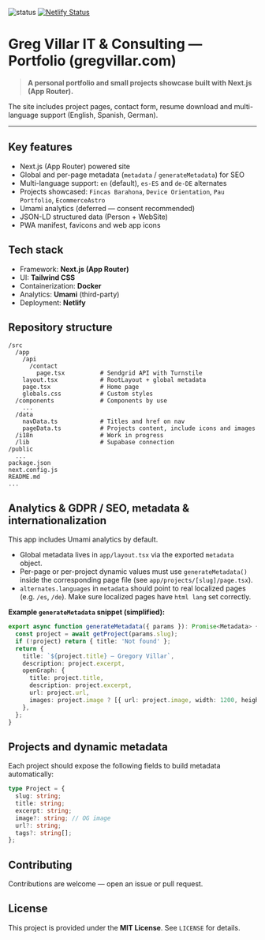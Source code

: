 ![status](https://img.shields.io/badge/status-in%20progress-yellow) [![Netlify Status](https://api.netlify.com/api/v1/badges/e73aaac2-25db-48ce-a955-18d616d07658/deploy-status)](https://app.netlify.com/projects/gregvillar/deploys)

# Greg Villar IT & Consulting — Portfolio (gregvillar.com)

> **A personal portfolio and small projects showcase built with Next.js (App Router).**

The site includes project pages, contact form, resume download and multi-language support (English, Spanish, German).

---

## Key features

* Next.js (App Router) powered site
* Global and per-page metadata (`metadata` / `generateMetadata`) for SEO
* Multi-language support: `en` (default), `es-ES` and `de-DE` alternates
* Projects showcased: `Fincas Barahona`, `Device Orientation`, `Pau Portfolio`, `EcommerceAstro`
* Umami analytics (deferred — consent recommended)
* JSON-LD structured data (Person + WebSite)
* PWA manifest, favicons and web app icons

## Tech stack

* Framework: **Next.js (App Router)**
* UI: **Tailwind CSS**
* Containerization: **Docker**
* Analytics: **Umami** (third-party)
* Deployment: **Netlify**

## Repository structure

```
/src
  /app
    /api
      /contact
        page.tsx          # Sendgrid API with Turnstile
    layout.tsx            # RootLayout + global metadata
    page.tsx              # Home page
    globals.css           # Custom styles
  /components             # Components by use
    ...
  /data
    navData.ts            # Titles and href on nav
    pageData.ts           # Projects content, include icons and images
  /i18n                   # Work in progress
  /lib                    # Supabase connection
/public
  ...
package.json
next.config.js
README.md
...
```

## Analytics & GDPR / SEO, metadata & internationalization


This app includes Umami analytics by default.

* Global metadata lives in `app/layout.tsx` via the exported `metadata` object.
* Per-page or per-project dynamic values must use `generateMetadata()` inside the corresponding page file (see `app/projects/[slug]/page.tsx`).
* `alternates.languages` in `metadata` should point to real localized pages (e.g. `/es`, `/de`). Make sure localized pages have `html lang` set correctly.

**Example `generateMetadata` snippet (simplified):**

```ts
export async function generateMetadata({ params }): Promise<Metadata> {
  const project = await getProject(params.slug);
  if (!project) return { title: 'Not found' };
  return {
    title: `${project.title} — Gregory Villar`,
    description: project.excerpt,
    openGraph: {
      title: project.title,
      description: project.excerpt,
      url: project.url,
      images: project.image ? [{ url: project.image, width: 1200, height: 630 }] : [],
    },
  };
}
```
## Projects and dynamic metadata

Each project should expose the following fields to build metadata automatically:

```ts
type Project = {
  slug: string;
  title: string;
  excerpt: string;
  image?: string; // OG image
  url?: string;
  tags?: string[];
};
```

## Contributing

Contributions are welcome — open an issue or pull request.

## License

This project is provided under the **MIT License**. See `LICENSE` for details.
